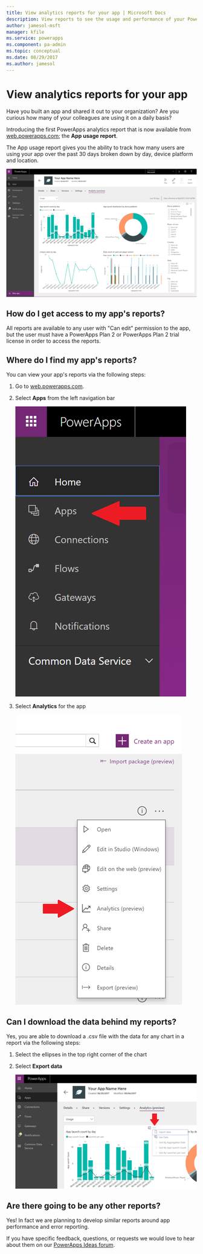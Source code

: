 ```yaml
---
title: View analytics reports for your app | Microsoft Docs
description: View reports to see the usage and performance of your PowerApps apps.
author: jamesol-msft
manager: kfile
ms.service: powerapps
ms.component: pa-admin
ms.topic: conceptual
ms.date: 08/29/2017
ms.author: jamesol
---
```


# View analytics reports for your app
Have you built an app and shared it out to your organization?  Are you curious how many of your colleagues are using it on a daily basis?

Introducing the first  PowerApps analytics report that is now available from [web.powerapps.com](https://web.powerapps.com?utm_source=padocs&utm_medium=linkinadoc&utm_campaign=referralsfromdoc); the **App usage report**.

The App usage report gives you the ability to track how many users are using your app over the past 30 days broken down by day, device platform and location.

![App usage report](./media/app-analytics/analytics.png)

## How do I get access to my app's reports?
All reports are available to any user with "Can edit" permission to the app, but the user must have a PowerApps Plan 2 or PowerApps Plan 2 trial license in order to access the reports.

## Where do I find my app's reports?
You can view your app's reports via the following steps:

1. Go to [web.powerapps.com](https://web.powerapps.com?utm_source=padocs&utm_medium=linkinadoc&utm_campaign=referralsfromdoc).
2. Select **Apps** from the left navigation bar
   
    ![Left navigation bar](./media/app-analytics/left-nav.png)
3. Select **Analytics** for the app
   
    ![Analytics entry point](./media/app-analytics/analytics-entry-point.png)

## Can I download the data behind my reports?
Yes, you are able to download a .csv file with the data for any chart in a report via the following steps:

1. Select the ellipses in the top right corner of the chart
2. Select **Export data**
   
    ![Download chart data](./media/app-analytics/analytics-download.png)

## Are there going to be any other reports?
Yes! In fact we are planning to develop similar reports around app performance and error reporting.

If you have specific feedback, questions, or requests we would love to hear about them on our [PowerApps Ideas forum](https://powerusers.microsoft.com/t5/PowerApps-Ideas/idb-p/PowerAppsIdeas).

